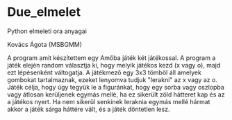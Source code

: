 # Due_elmelet
Python elmeleti ora anyagai

Kovács Ágota (MSBGMM)

A program amit készítettem egy Amőba játék két játékossal. A program a játék elején random választja ki, hogy melyik játékos kezd (x vagy o), majd ezt lépésenként váltogatja. A játékmező egy 3x3 tömböl áll amelyek gombokat tartalmaznak, ezeket lenyomva tudjuk "lerakni" az x vagy az o.
Játék célja, hogy úgy tegyük le a figuránkat, hogy egy sorba vagy oszlopba vagy átlosan kerüljenek egymás mellé, ha ez sikerült zöld hátteret kap és az a játékos nyert. Ha nem sikerül senkinek leraknia egymás mellé hármat akkor a játék sárga háttére vált, és a játék döntetlen lesz.
